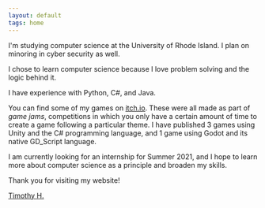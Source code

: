 ```yaml
---
layout: default
tags: home
---
```


I'm studying computer science at the University of Rhode Island. I plan on minoring in cyber security as well.

I chose to learn computer science because I love problem solving and the logic behind it. 

I have experience with Python, C#, and Java.

You can find some of my games on [itch.io](https://source1012.itch.io/). These were all made as part of  _game jams_, competitions in which you only have a certain amount of time to create a game following a particular theme. I have published 3 games using Unity and the C# programming language, and 1 game using Godot and its native GD_Script language. 

I am currently looking for an internship for Summer 2021, and I hope to learn more about computer science as a principle and broaden my skills.

Thank you for visiting my website! 



<script src="https://platform.linkedin.com/badges/js/profile.js" async defer type="text/javascript"></script>

<div class="badge-base LI-profile-badge" data-locale="en_US" data-size="medium" data-theme="dark" data-type="VERTICAL" data-vanity="timothy-h-1303b0207" data-version="v1"><a class="badge-base__link LI-simple-link" href="https://www.linkedin.com/in/timothy-h-1303b0207?trk=profile-badge">Timothy H.</a></div>
              
